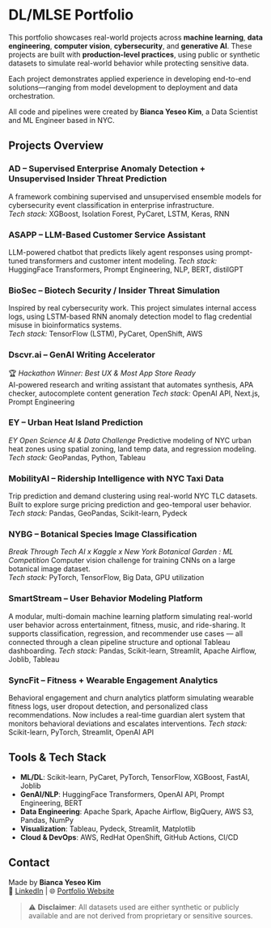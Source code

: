 # DL/MLSE Portfolio

This portfolio showcases real-world projects across **machine learning**, **data engineering**, **computer vision**, **cybersecurity**, and **generative AI**. These projects are built with **production-level practices**, using public or synthetic datasets to simulate real-world behavior while protecting sensitive data.

Each project demonstrates applied experience in developing end-to-end solutions—ranging from model development to deployment and data orchestration.

All code and pipelines were created by **Bianca Yeseo Kim**, a Data Scientist and ML Engineer based in NYC.


## Projects Overview

### AD  – Supervised Enterprise Anomaly Detection + Unsupervised Insider Threat Prediction
A framework combining supervised and unsupervised ensemble models for cybersecurity event classification in enterprise infrastructure.  
*Tech stack:* XGBoost, Isolation Forest, PyCaret, LSTM, Keras, RNN 


### ASAPP – LLM-Based Customer Service Assistant  
LLM-powered chatbot that predicts likely agent responses using prompt-tuned transformers and customer intent modeling.
*Tech stack:* HuggingFace Transformers, Prompt Engineering, NLP, BERT, distilGPT


### BioSec – Biotech Security / Insider Threat Simulation  
Inspired by real cybersecurity work. This project simulates internal access logs, using LSTM-based RNN anomaly detection model to flag credential misuse in bioinformatics systems.  
*Tech stack:* TensorFlow (LSTM), PyCaret, OpenShift, AWS


### Dscvr.ai – GenAI Writing Accelerator  
🏆 *Hackathon Winner: Best UX & Most App Store Ready*  
AI-powered research and writing assistant that automates synthesis, APA checker, autocomplete content generation
*Tech stack:* OpenAI API, Next.js, Prompt Engineering


### EY – Urban Heat Island Prediction  
*EY Open Science AI & Data Challenge*
Predictive modeling of NYC urban heat zones using spatial zoning, land temp data, and regression modeling.  
*Tech stack:* GeoPandas, Python, Tableau


### MobilityAI – Ridership Intelligence with NYC Taxi Data  
Trip prediction and demand clustering using real-world NYC TLC datasets. Built to explore surge pricing prediction and geo-temporal user behavior.  
*Tech stack:* Pandas, GeoPandas, Scikit-learn, Pydeck


### NYBG – Botanical Species Image Classification  
*Break Through Tech AI x Kaggle x New York Botanical Garden : ML Competition*
Computer vision challenge for training CNNs on a large botanical image dataset.  
*Tech stack:* PyTorch, TensorFlow, Big Data, GPU utilization


### SmartStream – User Behavior Modeling Platform  
A modular, multi-domain machine learning platform simulating real-world user behavior across entertainment, fitness, music, and ride-sharing. It supports classification, regression, and recommender use cases — all connected through a clean pipeline structure and optional Tableau dashboarding.
*Tech stack:* Pandas, Scikit-learn, Streamlit, Apache Airflow, Joblib, Tableau


### SyncFit – Fitness + Wearable Engagement Analytics  
Behavioral engagement and churn analytics platform simulating wearable fitness logs, user dropout detection, and personalized class recommendations. Now includes a real-time guardian alert system that monitors behavioral deviations and escalates interventions.
*Tech stack:* Scikit-learn, PyTorch, Streamlit, OpenAI API


## Tools & Tech Stack

- **ML/DL**: Scikit-learn, PyCaret, PyTorch, TensorFlow, XGBoost, FastAI, Joblib  
- **GenAI/NLP**: HuggingFace Transformers, OpenAI API, Prompt Engineering, BERT  
- **Data Engineering**: Apache Spark, Apache Airflow, BigQuery, AWS S3, Pandas, NumPy  
- **Visualization**: Tableau, Pydeck, Streamlit, Matplotlib  
- **Cloud & DevOps**: AWS, RedHat OpenShift, GitHub Actions, CI/CD  

## Contact

Made by **Bianca Yeseo Kim**  
🔗 [LinkedIn](https://linkedin.com/in/yeseobiancakim) | 🌐 [Portfolio Website](https://rummikub.github.io/portfolio)


> ⚠️ **Disclaimer**: All datasets used are either synthetic or publicly available and are not derived from proprietary or sensitive sources.
